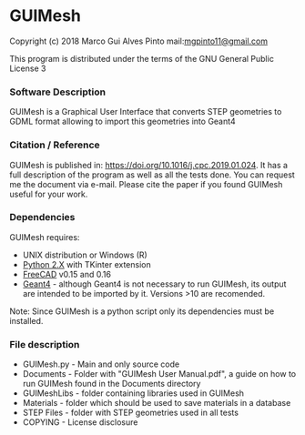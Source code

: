 # GUIMesh
Copyright (c) 2018  Marco Gui Alves Pinto  mail:mgpinto11@gmail.com

This program is distributed under the terms of the GNU General Public License 3

### Software Description
GUIMesh is a Graphical User Interface that converts STEP geometries to GDML format allowing
to import this geometries into Geant4

### Citation / Reference
GUIMesh is published in: https://doi.org/10.1016/j.cpc.2019.01.024. It has a full description of the program as well as all the tests done. You can request me the document via e-mail.
Please cite the paper if you found GUIMesh useful for your work.

### Dependencies
GUIMesh requires:

* UNIX distribution or Windows (R) 
* [Python 2.X](www.python.org) with TKinter extension
* [FreeCAD](www.freecadweb.org) v0.15 and 0.16
* [Geant4](https://geant4.web.cern.ch/) - although Geant4 is not necessary to run GUIMesh, its output are intended to be imported by it. Versions >10 are recomended.

Note: Since GUIMesh is a python script only its dependencies must be installed.

### File description
* GUIMesh.py - Main and only source code
* Documents - Folder with "GUIMesh User Manual.pdf", a guide on how to run GUIMesh found in the Documents directory
* GUIMeshLibs - folder containing libraries used in GUIMesh
* Materials - folder which should be used to save materials in a database
* STEP Files - folder with STEP geometries used in all tests
* COPYING - License disclosure

